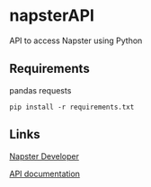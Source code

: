 # napsterAPI

API to access Napster using Python

## Requirements

pandas
requests

```
pip install -r requirements.txt
```

## Links

[Napster Developer](https://developer.napster.com/)

[API documentation](https://developer.napster.com/api)
